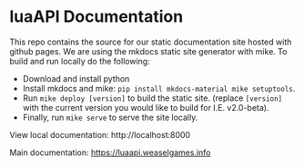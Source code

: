 # luaAPI Documentation
This repo contains the source for our static documentation site hosted with github pages.
We are using the mkdocs static site generator with mike. To build and run locally do the following:
- Download and install python
- Install mkdocs and mike: `pip install mkdocs-material mike setuptools`.
- Run `mike deploy [version]` to build the static site. (replace `[version]` with the current version you would like to build for I.E. v2.0-beta).
- Finally, run `mike serve` to serve the site locally.

View local documentation: http://localhost:8000

Main documentation: https://luaapi.weaselgames.info
